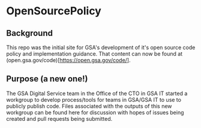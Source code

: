 # OpenSourcePolicy

## Background
This repo was the initial site for GSA's development of it's open source code policy and implementation guidance.  That content can now be found at (open.gsa.gov/code)[https://open.gsa.gov/code/].

## Purpose (a new one!)
The GSA Digital Service team in the Office of the CTO in GSA IT started a workgroup to develop process/tools for teams in GSA/GSA IT to use to publicly publish code.  Files associated with the outputs of this new workgroup can be found here for discussion with hopes of issues being created and pull requests being submitted.
